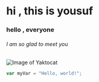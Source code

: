 # hi , this is yousuf
### hello , everyone 
###### I am so glad to meet you
![Image of Yaktocat](https://octodex.github.com/images/yaktocat.png)
``` javascript
var myVar = "Hello, world!";
```
